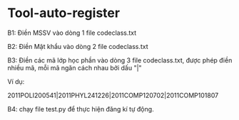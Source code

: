 # Tool-auto-register
<p>B1: Điền MSSV vào dòng 1 file codeclass.txt</p>
<p>B2: Điền Mật khẩu vào dòng 2 file codeclass.txt</p>
<p>B3: Điền các mã lớp học phần vào dòng 3 file codeclass.txt, được phép điền nhiều mã, mỗi mã ngăn cách nhau bởi dấu "|"</p>
<p>Ví dụ:</p>
<p>2011POLI200541|2011PHYL241226|2011COMP120702|2011COMP101807</p>
<p>B4: chạy file test.py để thực hiện đăng kí tự động.</p>
